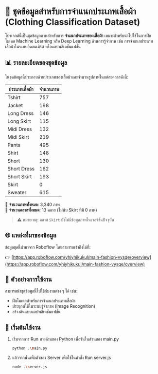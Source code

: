 # 👕 ชุดข้อมูลสำหรับการจำแนกประเภทเสื้อผ้า (Clothing Classification Dataset)

โปรเจกต์นี้เป็นชุดข้อมูลภาพสำหรับการ **จำแนกประเภทของเสื้อผ้า** เหมาะสำหรับนำไปใช้ในการฝึกโมเดล Machine Learning หรือ Deep Learning ด้านการรู้จำภาพ เช่น การจำแนกประเภทเสื้อผ้าในระบบอีคอมเมิร์ซ หรือแอปพลิเคชันแฟชั่น

## 📊 รายละเอียดของชุดข้อมูล

ในชุดข้อมูลนี้ประกอบด้วยประเภทของเสื้อผ้าและจำนวนรูปภาพในแต่ละคลาสดังนี้:

| ประเภทเสื้อผ้า    | จำนวนภาพ |
|--------------------|-----------|
| Tshirt             | 757       |
| Jacket             | 198       |
| Long Dress         | 146       |
| Long Skirt         | 115       |
| Midi Dress         | 132       |
| Midi Skirt         | 219       |
| Pants              | 495       |
| Shirt              | 148       |
| Short              | 130       |
| Short Dress        | 162       |
| Short Skirt        | 193       |
| Skirt              | 0         |
| Sweater            | 615       |

📌 **จำนวนภาพทั้งหมด**: 3,340 ภาพ  
📌 **จำนวนคลาสทั้งหมด**: 13 คลาส (ไม่นับ Skirt ที่มี 0 ภาพ)

> ⚠️ หมายเหตุ: คลาส `Skirt` ยังไม่มีข้อมูลภาพในเวอร์ชันปัจจุบัน

## 🌐 แหล่งที่มาของข้อมูล

ข้อมูลชุดนี้นำมาจาก Roboflow โดยสามารถเข้าถึงได้ที่:

👉 [https://app.roboflow.com/yhjyhjkukul/main-fashion-vysqe/overview](https://app.roboflow.com/yhjyhjkukul/main-fashion-vysqe/overview)

## 🧠 ตัวอย่างการใช้งาน

สามารถนำชุดข้อมูลนี้ไปใช้กับงานต่าง ๆ ได้ เช่น:

- ฝึกโมเดลสำหรับการจำแนกประเภทเสื้อผ้า
- ประยุกต์ใช้ในระบบรู้จำภาพ (Image Recognition)
- สร้างต้นแบบแอปพลิเคชันแฟชั่น

## 🚀 เริ่มต้นใช้งาน

1. เริ่มจากการ Run ทางด้านของ Python เพื่อรันในส่วนของ main.py
   ```bash
   python .\main.py

2. แล้วจากนั้นเพื่อตัวของ Server เพื่อใช้ในคำสั่ง Run server.js
   ```bash
   node .\server.js
   
